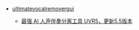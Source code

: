- [ultimatevocalremovergui](https://github.com/Anjok07/ultimatevocalremovergui)

    - [最强 AI 人声伴奏分离工具 UVR5，更新5.5版本](https://www.bilibili.com/opus/765728592466280449)
